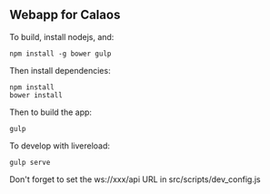 Webapp for Calaos
-----------------

To build, install nodejs, and:
```
npm install -g bower gulp
```
Then install dependencies:
```
npm install
bower install
```
Then to build the app:
```
gulp
```
To develop with livereload:
```
gulp serve
```
Don't forget to set the ws://xxx/api URL in src/scripts/dev_config.js
